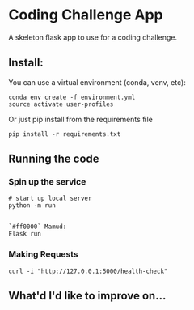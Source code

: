 # Coding Challenge App

A skeleton flask app to use for a coding challenge.

## Install:

You can use a virtual environment (conda, venv, etc):
```
conda env create -f environment.yml
source activate user-profiles
```

Or just pip install from the requirements file
``` 
pip install -r requirements.txt
```

## Running the code

### Spin up the service

```
# start up local server
python -m run


`#ff0000` Mamud: 
Flask run
```

### Making Requests

```
curl -i "http://127.0.0.1:5000/health-check"
```


## What'd I'd like to improve on...
